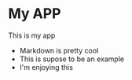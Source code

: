 # My APP
This is my app

* Markdown is pretty cool
* This is supose to be an example
* I'm enjoying this